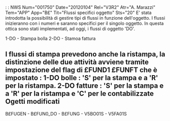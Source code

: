  :  : NWS Num="001750" Date="20120104" Rel="V3R2" Atr="A. Marazzi" Tem="APP" App="B£" Tit="Flussi specifici oggetto" Sts="20"
E' stata introdotta la possibilità di gestire tipi di flussi in funzione dell'oggetto.
I flussi inizieranno con i numeri e saranno specifici per il singolo oggetto.
In questa ottica sono stati implementati, ad oggi, i flussi di oggetto 'DO'.

1-DO - Stampa bolla
2-DO - Stamoa fattura

I flussi di stampa prevedono anche la ristampa, la distinzione delle due attività avviene tramite impostazione del flag di £FUND1   £FUNFT che è impostato : 
1-DO bolle :  'S' per la stampa e a 'R' per la ristampa.
2-DO fatture :  'S' per la stampa e a 'R' per la ristampa e 'C' per le contabilizzate
Ogetti modificati
-----------------
B£FUGEN - B£FUN0_DO - B£FUNG - V5BO01S - V5FA01S
